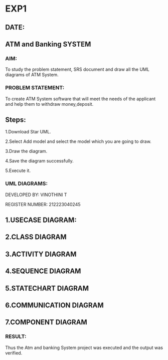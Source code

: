 # EXP1
## DATE: 
## ATM and Banking SYSTEM
### AIM: 
To study the problem statement, SRS document and draw all the UML diagrams of ATM
System.
### PROBLEM STATEMENT:
To create ATM System software that will meet the needs of the applicant and help them
to withdraw money,deposit.
## Steps:
1.Download Star UML.

2.Select Add model and select the model which you are going to draw.

3.Draw the diagram.

4.Save the diagram successfully.

5.Execute it.
### UML DIAGRAMS:
DEVELOPED BY: VINOTHINI T 

REGISTER NUMBER: 212223040245
## 1.USECASE DIAGRAM:
## 2.CLASS DIAGRAM
## 3.ACTIVITY DIAGRAM
## 4.SEQUENCE DIAGRAM
## 5.STATECHART DIAGRAM
## 6.COMMUNICATION DIAGRAM
## 7.COMPONENT DIAGRAM




### RESULT: 
Thus the Atm and banking System project was executed and the output was verified.
